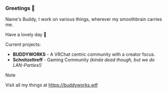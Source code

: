 ### Greetings 👋

Name's Buddy, I work on various things, wherever my smoothbrain carries me.

Have a lovely day 💖

Current projects:
- **BUDDYWORKS** - A VRChat centric community with a creator focus.
- **Schnitzeltreff** - Gaming Community *(kinda dead though, but we do LAN-Parties!)*

> [!NOTE]
> Visit all my things at https://buddyworks.wtf
